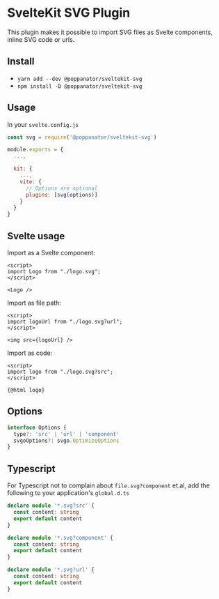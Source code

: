 # SvelteKit SVG Plugin

This plugin makes it possible to import SVG files as Svelte
components, inline SVG code or urls.

## Install

- `yarn add --dev @poppanator/sveltekit-svg`
- `npm install -D @poppanator/sveltekit-svg`

## Usage

In your `svelte.config.js`

```js
const svg = require('@poppanator/sveltekit-svg')

module.exports = {
  ...,

  kit: {
    ...,
    vite: {
      // Options are optional
      plugins: [svg(options)]
    }
  }
}
```

## Svelte usage

Import as a Svelte component:

```svelte
<script>
import Logo from "./logo.svg";
</script>

<Logo />
```

Import as file path:

```svelte
<script>
import logoUrl from "./logo.svg?url";
</script>

<img src={logoUrl} />
```

Import as code:

```svelte
<script>
import logo from "./logo.svg?src";
</script>

{@html logo}
```

## Options

```ts
interface Options {
  type?: 'src' | 'url' | 'component'
  svgoOptions?: svgo.OptimizeOptions
}
```

## Typescript

For Typescript not to complain about `file.svg?component` et.al, add the
following to your application's `global.d.ts`

```ts
declare module '*.svg?src' {
  const content: string
  export default content
}

declare module '*.svg?component' {
  const content: string
  export default content
}

declare module '*.svg?url' {
  const content: string
  export default content
}
```
